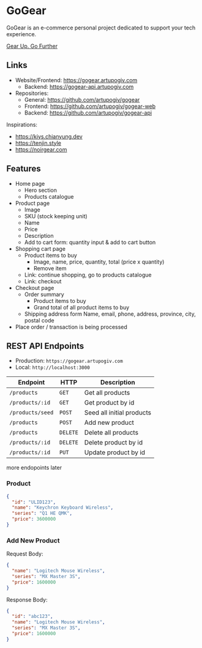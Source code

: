 # GoGear

GoGear is an e-commerce personal project dedicated to support your tech experience.

[Gear Up. Go Further](https://gogear.artupogiv.com)

## Links

- Website/Frontend: <https://gogear.artupogiv.com>
  - Backend: <https://gogear-api.artupogiv.com>
- Repositories:
  - General: <https://github.com/artupogiv/gogear>
  - Frontend: <https://github.com/artupogiv/gogear-web>
  - Backend: <https://github.com/artupogiv/gogear-api>

Inspirations:

- <https://kiys.chianyung.dev>
- <https://tenjin.style>
- <https://noirgear.com>

## Features

- Home page
  - Hero section
  - Products catalogue
- Product page
  - Image
  - SKU (stock keeping unit)
  - Name
  - Price
  - Description
  - Add to cart form: quantity input & add to cart button
- Shopping cart page
  - Product items to buy
    - Image, name, price, quantity, total (price x quantity)
    - Remove item
  - Link: continue shopping, go to products catalogue
  - Link: checkout
- Checkout page
  - Order summary
    - Product items to buy
    - Grand total of all product items to buy
  - Shipping address form
    Name, email, phone, address, province, city, postal code
- Place order / transaction is being processed

## REST API Endpoints

- Production: `https://gogear.artupogiv.com`
- Local: `http://localhost:3000`

| Endpoint         | HTTP     | Description               |
| ---------------- | -------- | ------------------------- |
| `/products`      | `GET`    | Get all products          |
| `/products/:id`  | `GET`    | Get product by id         |
| `/products/seed` | `POST`   | Seed all initial products |
| `/products`      | `POST`   | Add new product           |
| `/products`      | `DELETE` | Delete all products       |
| `/products/:id`  | `DELETE` | Delete product by id      |
| `/products/:id`  | `PUT`    | Update product by id      |

more endopoints later

### Product

```json
{
  "id": "ULID123",
  "name": "Keychron Keyboard Wireless",
  "series": "Q1 HE QMK",
  "price": 3600000
}
```

### Add New Product

Request Body:

```json
{
  "name": "Logitech Mouse Wireless",
  "series": "MX Master 3S",
  "price": 1600000
}
```

Response Body:

```json
{
  "id": "abc123",
  "name": "Logitech Mouse Wireless",
  "series": "MX Master 3S",
  "price": 1600000
}
```
